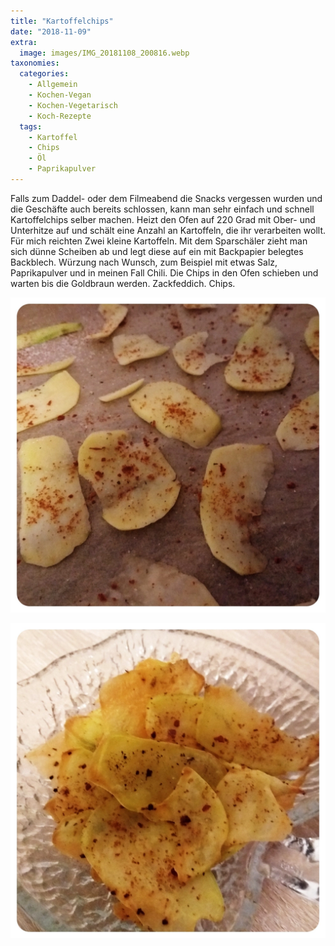 ```yaml
---
title: "Kartoffelchips"
date: "2018-11-09"
extra:
  image: images/IMG_20181108_200816.webp
taxonomies:
  categories:
    - Allgemein
    - Kochen-Vegan
    - Kochen-Vegetarisch
    - Koch-Rezepte
  tags:
    - Kartoffel
    - Chips
    - Öl
    - Paprikapulver
---
```


Falls zum Daddel- oder dem Filmeabend die Snacks vergessen wurden und die Geschäfte auch bereits schlossen, kann man sehr einfach und schnell Kartoffelchips selber machen. Heizt den Ofen auf 220 Grad mit Ober- und Unterhitze auf und schält eine Anzahl an Kartoffeln, die ihr verarbeiten wollt. Für mich reichten Zwei kleine Kartoffeln. Mit dem Sparschäler zieht man sich dünne Scheiben ab und legt diese auf ein mit Backpapier belegtes Backblech. Würzung nach Wunsch, zum Beispiel mit etwas Salz, Paprikapulver und in meinen Fall Chili. Die Chips in den Ofen schieben und warten bis die Goldbraun werden. Zackfeddich. Chips.

[![Rohe Kartoffel mit Gewürzen auf Backpaper](images/IMG_20181108_200816.webp)](images/IMG_20181108_200816.webp)

[![Kartoffelchops in einer Schale](images/IMG_20181108_200759.webp)](images/IMG_20181108_200759.webp)

